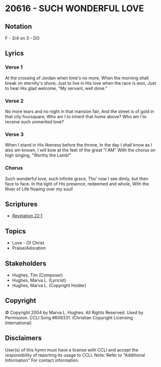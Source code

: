 # 20616 - SUCH WONDERFUL LOVE

## Notation

F - 3/4 on 3 - DO

## Lyrics

### Verse 1

At the crossing of Jordan when time's no more, When the morning shall break on eternity's shore; Just to live in His love when the race is won, Just to hear His glad welcome, "My servant, well done."

### Verse 2

No more tears and no night in that mansion fair, And the street is of gold in that city foursquare, Who am I to inherit that home above? Who am I to receive such unmerited love?

### Verse 3

When I stand in His likeness before the throne, In the day I shall know as I also am known, I will bow at the feet of the great "I AM" With the chorus on high singing, "Worthy the Lamb!"

### Chorus

Such wonderful love, such infinite grace, Tho' now I see dimly, but then face to face. In the light of His presence, redeemed and whole, With the River of Life flowing over my soul!


## Scriptures

- [Revelation 22:1](https://www.biblegateway.com/passage/?search=Revelation%2022%3A1)

## Topics

- Love - Of Christ
- Praise/Adoration

## Stakeholders

- Hughes, Tim (Composer)
- Hughes, Marva L. (Lyricist)
- Hughes, Marva L. (Copyright Holder)

## Copyright

© Copyright 2004 by Marva L. Hughes. All Rights Reserved. Used by Permission. CCLI Song #609331.
(Christian Copyright Licensing International)

## Disclaimers

User(s) of this hymn must have a license with CCLI and accept the responsibility of reporting its usage to CCLI.
Note: Refer to "Additional Information" For contact information.

